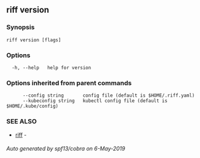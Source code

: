 ## riff version



### Synopsis



```
riff version [flags]
```

### Options

```
  -h, --help   help for version
```

### Options inherited from parent commands

```
      --config string       config file (default is $HOME/.riff.yaml)
      --kubeconfig string   kubectl config file (default is $HOME/.kube/config)
```

### SEE ALSO

* [riff](riff.md)	 - 

###### Auto generated by spf13/cobra on 6-May-2019
